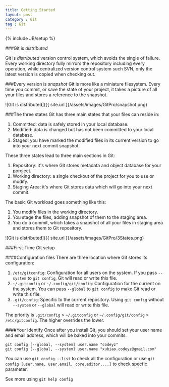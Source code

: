 ```yaml
---
title: Getting Started
layout: post
category : Git
tag : Git
---
```

{% include JB/setup %}

###Git is *distributed*

Git is *distributed* version control system, which avoids the single of  failure. Every working directory fully mirrors the repository including every operation, while centralized version control system such SVN, only the latest version is copied when checking out.

###Every version is *snapshot*
Git is more like a miniature filesystem. Every time you commit, or save the state of your project, it takes a picture of all your files and stores a reference to the snapshot.

![Git is distributed]({{ site.url }}/assets/images/GitPro/snapshot.png)


###The three states
Git has three main states that your files can reside in:

1. Committed: data is safely stored in your local database.
2. Modified: data is changed but has not been committed to your local database.
3. Staged: you have marked the modified files in its current version to go into your next commit snapshot.

These three states lead to three main sections in Git:

1. Repository: it's where Git stores metadata and object database for your pproject.
2. Working directory: a single checkout of the project for you to use or modify.
3. Staging Area: it's where Git stores data which will go into your next commit.

The basic Git workload goes something like this:

1. You modify files in the working directory.
2. You stage the files, adding snapshot of them to the staging area.
3. You do a commit, which takes a snapshot of all your files in staging area and stores them to Git repository.

![Git is distributed]({{ site.url }}/assets/images/GitPro/3States.png)

###First-Time Git setup

####Configuration files
There are three location where Git stores its configuration:

1. `/etc/gitconfig`: Configuration for all users on the system. If you pass `--system` to `git config`, Git will read or write this file.
2. `~/.gitconfig` or `~/.config/git/config`: Configuration for the current on the system. You can pass `--global` to `git config` to make Git read or write this file.
3. `.git/config`: Specific to the current repository. Using `git config` without `--system` or `--global` will read or write this file.

The priority is `.git/config` > `~/.gitconfig` or `~/.config/git/config` > `/etc/gitconfig`. The higher overrides the lower.

####Your identify
Once after you install Git, you should set your user name and email address, which will be baked into your commits.

	git config [--global, --system] user.name "codeyz"
	git config [--global, --system] user.name "xubiao.codeyz@gmail.com"
			
You can use `git config --list` to check all the configuration or use `git config [user.name, user.email, core.editor,...]` to check specfic parameter. 
				
See more using `git help config`
